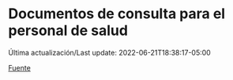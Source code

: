 # Documentos de consulta para el personal de salud

Última actualización/Last update: 2022-06-21T18:38:17-05:00

 [Fuente](https://coronavirus.gob.mx/personal-de-salud/documentos-de-consulta/)
